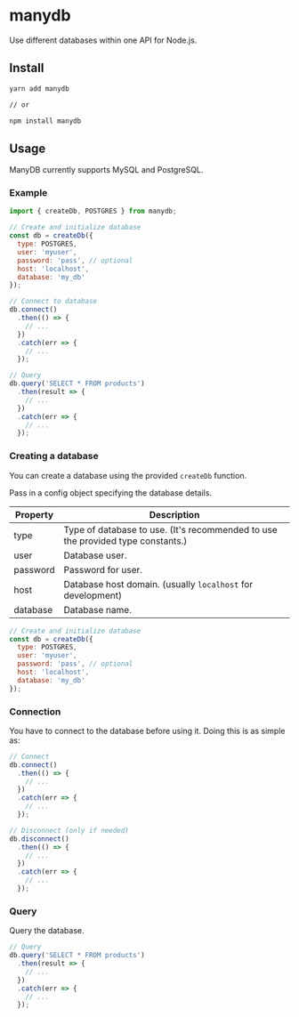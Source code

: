 # manydb
Use different databases within one API for Node.js.

## Install
```sh
yarn add manydb

// or

npm install manydb
```

## Usage
ManyDB currently supports MySQL and PostgreSQL.

### Example
```js
import { createDb, POSTGRES } from manydb;

// Create and initialize database
const db = createDb({
  type: POSTGRES,
  user: 'myuser',
  password: 'pass', // optional
  host: 'localhost',
  database: 'my_db'
});

// Connect to database
db.connect()
  .then(() => {
    // ...
  })
  .catch(err => {
    // ...
  });

// Query
db.query('SELECT * FROM products')
  .then(result => {
    // ...
  })
  .catch(err => {
    // ...
  });
```

### Creating a database
You can create a database using the provided `createDb` function.

Pass in a config object specifying the database details.

| Property | Description |
| ------------- | ------------- |
| type | Type of database to use. (It's recommended to use the provided type constants.) |
| user | Database user. |
| password | Password for user. |
| host | Database host domain. (usually `localhost` for development) |
| database | Database name. |

```js
// Create and initialize database
const db = createDb({
  type: POSTGRES,
  user: 'myuser',
  password: 'pass', // optional
  host: 'localhost',
  database: 'my_db'
});
```

### Connection
You have to connect to the database before using it. Doing this is as simple as:

```js
// Connect
db.connect()
  .then(() => {
    // ...
  })
  .catch(err => {
    // ...
  });

// Disconnect (only if needed)
db.disconnect()
  .then(() => {
    // ...
  })
  .catch(err => {
    // ...
  });
```

### Query
Query the database.

```js
// Query
db.query('SELECT * FROM products')
  .then(result => {
    // ...
  })
  .catch(err => {
    // ...
  });
```

